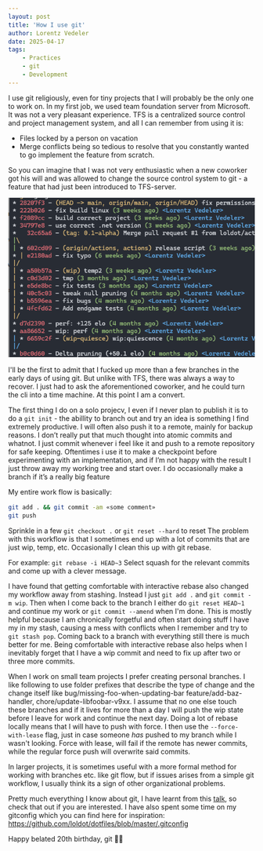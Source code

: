 ```yaml
---
layout: post
title: 'How I use git'
author: Lorentz Vedeler
date: 2025-04-17
tags:   
    - Practices
    - git
    - Development
---
```


I use git religiously, even for tiny projects that I will probably be the only one to work on. In my first job, we used team foundation server from Microsoft. It was not a very pleasant experience. TFS is a centralized source control and project management system, and all I can remember from using it is:

- Files locked by a person on vacation 
- Merge conflicts being so tedious to resolve that you constantly wanted to go implement the feature from scratch. 

So you can imagine that I was not  very enthusiastic when a new coworker got his will and was allowed to change the source control system to git - a feature that had just been introduced to TFS-server.

![Screenshot of the git graph log for my chess engine](/assets/imgs/glog.png)

I'll be the first to admit that I fucked up more than a few branches in the early days of using git. But unlike with TFS, there was always a way to recover. I just had to ask the aforementioned coworker, and he could turn the cli into a time machine. At this point I am a convert. 

The first thing I do on a solo projecv, I even if I never plan to publish it is to do a `git init` - the abillity to branch out and try an idea is something I find extremely productive. I will often also push it to a remote, mainly for backup reasons. I don’t really put that much thought into atomic commits and whatnot. I just commit whenever i feel like it and push to a remote repository for safe keeping. Oftentimes i use it to make a checkpoint before experimenting with an implementation, and if I’m not happy with the result I just throw away my working tree and start over. I do occasionally make a branch if it’s a really big feature

My entire work flow is basically:

```bash
git add . && git commit -am «some comment»
git push 
```

Sprinkle in a few `git checkout .` or `git reset --hard` to reset
The problem with this workflow is that I sometimes end up with a lot of commits that are just wip, temp, etc. Occasionally I clean this up with git rebase. 

For example: `git rebase -i HEAD~3`
Select squash for the relevant commits and come up with a clever message. 

I have found that getting comfortable with interactive rebase also changed my workflow away from stashing. Instead I just `git add .` and `git commit -m wip`. Then when I come back to the branch I either do `git reset HEAD~1` and continue my work or `git commit --amend` when I'm done. This is mostly helpful because I am chronically forgetful and often start doing stuff I have my in my stash, causing a mess with conflicts when I remember and try to `git stash pop`. Coming back to a branch with everything still there is much better for me. Being comfortable with interactive rebase also helps when I inevitably forget that I have a wip commit and need to fix up after two or three more commits. 

When I work on small team projects I prefer creating personal branches. I like following to use folder prefixes that describe the type of change and the change itself like bug/missing-foo-when-updating-bar feature/add-baz-handler, chore/update-libfoobar-v9xx. I assume that no one else touch these branches and if it lives for more than a day I will push the wip state before I leave for work and continue the next day. Doing a lot of rebase locally means that I will have to push with force. I then use the `--force-with-lease` flag, just in case someone *has* pushed to my branch while I wasn't looking. Force with lease, will fail if the remote has newer commits, while the regular force push will overwrite said commits.

In larger projects, it is sometimes useful with a more formal method for working with branches etc. like git flow, but if issues arises from a simple git workflow, I usually think its a sign of other organizational problems.

Pretty much everything I know about git, I have learnt from this [talk](https://www.youtube.com/watch?v=1ffBJ4sVUb4), so check that out if you are interested. I have also spent some time on my gitconfig which you can find here for inspiration: https://github.com/loldot/dotfiles/blob/master/.gitconfig

Happy belated 20th birthday, git 🎉🐧
